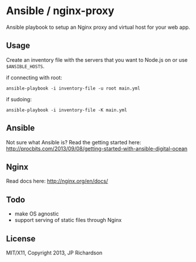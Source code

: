 Ansible / nginx-proxy
======================

Ansible playbook to setup an Nginx proxy and virtual host for your web app.



Usage
-----

Create an inventory file with the servers that you want to Node.js on or use `$ANSIBLE_HOSTS`.

if connecting with root:

    ansible-playbook -i inventory-file -u root main.yml

if sudoing:

    ansible-playbook -i inventory-file -K main.yml



Ansible
-------

Not sure what Ansible is? Read the getting started here: http://procbits.com/2013/09/08/getting-started-with-ansible-digital-ocean


Nginx
-----

Read docs here: http://nginx.org/en/docs/



Todo
----

- make OS agnostic
- support serving of static files through Nginx


License
-------

MIT/X11, Copyright 2013, JP Richardson


